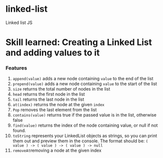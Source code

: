 # linked-list

Linked list JS

 <h1>Skill learned: Creating a Linked List and adding values to it</h1>
 <h3>Features</h3>
 <ol>
 <li><code>append(value)</code> adds a new node containing <code>value</code> to the end of the list</li>
 <li><code>prepend(value)</code> adds a new node containing <code>value</code> to the start of the list</li>
 <li><code>size</code> returns the total number of nodes in the list</li>
 <li><code>head</code> returns the first node in the list</li>
 <li><code>tail</code> returns the last node in the list</li>
 <li><code>at(index)</code> returns the node at the given <code>index</code></li>
 <li> <code>Pop</code> removes the last element from the list</li>
 <li><code>contains(value)</code> returns true if the passed value is in the list, otherwise false</li>
 <li><code>find(value)</code> returns the index of the node containing value, or null if not found.</li>
 <li><code>toString</code> represents your LinkedList objects as strings, so you can print them out and preview them in the console. The format should be: <code>( value ) -> ( value ) -> ( value ) -> null</code></li>
 <li><code>removeAt</code>removing a node at the given index</li>
 </ol>
